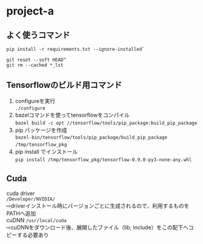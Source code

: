 # project-a

## よく使うコマンド
```
pip install -r requirements.txt --ignore-installed`   
```
```
git reset --soft HEAD^  
git rm --cached *_lst  
```

## Tensorflowのビルド用コマンド
1. configureを実行  
`./configure`  
2. bazelコマンドを使ってtensorflowをコンパイル　  
`bazel build -c opt //tensorflow/tools/pip_package:build_pip_package`　  
3. pip パッケージを作成　  
`bazel-bin/tensorflow/tools/pip_package/build_pip_package /tmp/tensorflow_pkg`　  
4. pip install でインストール　  
`pip install /tmp/tensorflow_pkg/tensorflow-0.9.0-py3-none-any.whl`　 

## Cuda
cuda driver   
`/Developer/NVIDIA/`   
⇨driverインストール時にバージョンごとに生成されるので、利用するものをPATHへ追加   
cuDNN
`/usr/local/cuda`   
⇨cuDNNをダウンロード後、展開したファイル（lib, include）をこの配下へコピーする必要あり
